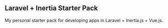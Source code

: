 ## Laravel + Inertia Starter Pack

My personal starter pack for developing apps in Laravel + Inertia.js + Vue.js.


